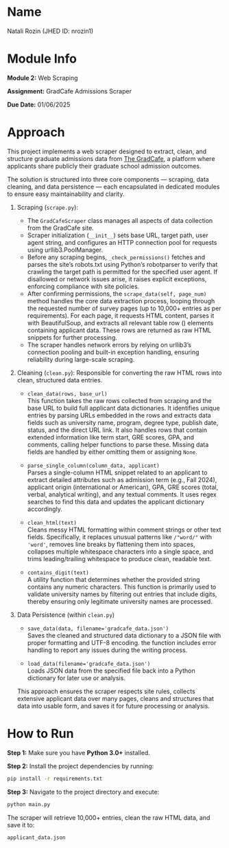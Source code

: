 # Name
Natali Rozin (JHED ID: nrozin1)

# Module Info
**Module 2:** Web Scraping

**Assignment:** GradCafe Admissions Scraper  

**Due Date:** 01/06/2025

# Approach
This project implements a web scraper designed to extract, clean, and structure graduate admissions data from [The GradCafe](https://www.thegradcafe.com), a platform where applicants share publicly their graduate school admission outcomes.

The solution is structured into three core components — scraping, data cleaning, and data persistence — each encapsulated in dedicated modules to ensure easy maintainability and clarity.

1. Scraping (`scrape.py`):
   - The `GradCafeScraper` class manages all aspects of data collection from the GradCafe site.
   - Scraper initialization (`__init__`) sets base URL, target path, user agent string, and configures an HTTP connection pool for requests using urllib3.PoolManager.
   - Before any scraping begins, `_check_permissions()` fetches and parses the site’s robots.txt using Python’s robotparser to verify that crawling the target path is permitted for the specified user agent. If disallowed or network issues arise, it raises explicit exceptions, enforcing compliance with site policies.
   - After confirming permissions, the `scrape_data(self, page_num)` method handles the core data extraction process, looping through the requested number of survey pages (up to 10,000+ entries as per requirements). For each page, it requests HTML content, parses it with BeautifulSoup, and extracts all relevant table row (<tr>) elements containing applicant data. These rows are returned as raw HTML snippets for further processing.
   - The scraper handles network errors by relying on urllib3’s connection pooling and built-in exception handling, ensuring reliability during large-scale scraping.

2. Cleaning (`clean.py`):
   Responsible for converting the raw HTML rows into clean, structured data entries.

   - `clean_data(rows, base_url)`  
     This function takes the raw rows collected from scraping and the base URL to build full applicant data dictionaries. It identifies unique entries by parsing URLs embedded in the rows and extracts data fields such as university name, program, degree type, publish date, status, and the direct URL link. It also handles rows that contain extended information like term start, GRE scores, GPA, and comments, calling helper functions to parse these. Missing data fields are handled by either omitting them or assigning `None`.

   - `parse_single_column(column_data, applicant)`  
     Parses a single-column HTML snippet related to an applicant to extract detailed attributes such as admission term (e.g., Fall 2024), applicant origin (international or American), GPA, GRE scores (total, verbal, analytical writing), and any textual comments. It uses regex searches to find this data and updates the applicant dictionary accordingly.

   - `clean_html(text)`  
     Cleans messy HTML formatting within comment strings or other text fields. Specifically, it replaces unusual patterns like `/"word/"` with `'word'`, removes line breaks by flattening them into spaces, collapses multiple whitespace characters into a single space, and trims leading/trailing whitespace to produce clean, readable text.

   - `contains_digit(text)`  
     A utility function that determines whether the provided string contains any numeric characters. This function is primarily used to validate university names by filtering out entries that include digits, thereby ensuring only legitimate university names are processed.

3. Data Persistence (within `clean.py`)
   - `save_data(data, filename='gradcafe_data.json')`  
     Saves the cleaned and structured data dictionary to a JSON file with proper formatting and UTF-8 encoding. the function includes error handling to report any issues during the writing process.

   - `load_data(filename='gradcafe_data.json')`  
     Loads JSON data from the specified file back into a Python dictionary for later use or analysis.

   This approach ensures the scraper respects site rules, collects extensive applicant data over many pages, cleans and structures that data into usable form, and saves it for future processing or analysis.

# How to Run
**Step 1:** Make sure you have **Python 3.0+** installed.

**Step 2:** Install the project dependencies by running:
```bash
pip install -r requirements.txt
```

**Step 3:** Navigate to the project directory and execute:
```bash
python main.py
```

The scraper will retrieve 10,000+ entries, clean the raw HTML data, and save it to:
```bash
applicant_data.json
```